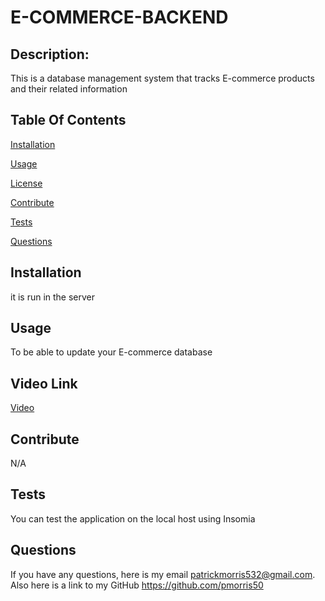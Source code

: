 
   
  # E-COMMERCE-BACKEND
  ## Description:  
  This is a database management system that tracks E-commerce products and their related information
  ## Table Of Contents 
  [Installation](#Installation) 

  [Usage](#installation) 

  [License](#License) 

  [Contribute](#Contribute) 

  [Tests](#Tests) 

  [Questions](#Questions) 

  ## Installation
  it is run in the server
  ## Usage
  To be able to update your E-commerce database
  ## Video Link
  [Video](https://drive.google.com/file/d/1P-y9aRyvt1z5lU2T3sTz21PwZWD_jCtv/view)
  
  ## Contribute
  N/A
  ## Tests 
  You can test the application on the local host using Insomia
  ## Questions 
  If you have any questions, here is my email patrickmorris532@gmail.com. Also here is a link to my GitHub https://github.com/pmorris50
  